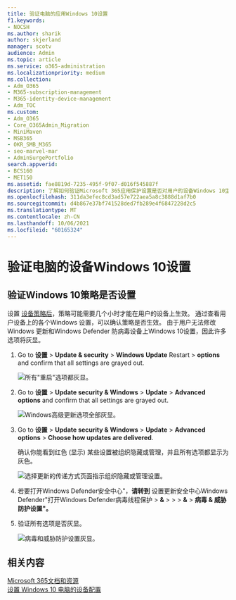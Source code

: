 ```yaml
---
title: 验证电脑的应用Windows 10设置
f1.keywords:
- NOCSH
ms.author: sharik
author: skjerland
manager: scotv
audience: Admin
ms.topic: article
ms.service: o365-administration
ms.localizationpriority: medium
ms.collection:
- Adm_O365
- M365-subscription-management
- M365-identity-device-management
- Adm_TOC
ms.custom:
- Adm_O365
- Core_O365Admin_Migration
- MiniMaven
- MSB365
- OKR_SMB_M365
- seo-marvel-mar
- AdminSurgePortfolio
search.appverid:
- BCS160
- MET150
ms.assetid: fae8819d-7235-495f-9f07-d016f545887f
description: 了解如何验证Microsoft 365应用保护设置是否对用户的设备Windows 10生效。
ms.openlocfilehash: 311da3efec8cd3ad57e722aea5a8c3888d1af7b0
ms.sourcegitcommit: d4b867e37bf741528ded7fb289e4f6847228d2c5
ms.translationtype: MT
ms.contentlocale: zh-CN
ms.lasthandoff: 10/06/2021
ms.locfileid: "60165324"
---
```

# <a name="validate-device-protection-settings-for-windows-10-pcs"></a>验证电脑的设备Windows 10设置

## <a name="verify-that-windows-10-device-policies-are-set"></a>验证Windows 10策略是否设置

设置 [设备策略后](protection-settings-for-windows-10-pcs.md)，策略可能需要几个小时才能在用户的设备上生效。 通过查看用户设备上的各个Windows 设置，可以确认策略是否生效。 由于用户无法修改 Windows 更新和Windows Defender 防病毒设备上Windows 10设置，因此许多选项将灰显。
  
1. Go to **设置** \> **Update &amp; security** \> **Windows Update** Restart \> **options** and confirm that all settings are grayed out. 
    
    ![所有"重启"选项都灰显。](../../media/31308da9-18b0-47c5-bbf6-d5fa6747c376.png)
  
2. Go to **设置** \> **Update security &amp; Windows** \> **Update** \> **Advanced options** and confirm that all settings are grayed out. 
    
    ![Windows高级更新选项全部灰显。](../../media/049cf281-d503-4be9-898b-c0a3286c7fc2.png)
  
3. Go to **设置** \> **Update security &amp; Windows** \> **Update** \> **Advanced options** \> **Choose how updates are delivered**.
    
    确认你能看到红色 (显示) 某些设置被组织隐藏或管理，并且所有选项都显示为灰色。
    
    ![选择更新的传递方式页面指示组织隐藏或管理设置。](../../media/6b3e37c5-da41-4afd-9983-b4f406216b59.png)
  
4. 若要打开Windows Defender安全中心"，**请转到** 设置更新安全中心Windows Defender"打开Windows Defender病毒线程保护 \> **&amp;** \>  \>  \> **&amp;** \> **病毒 &amp; 威胁防护设置"。** 
    
5. 验证所有选项是否灰显。 
    
    ![病毒和威胁防护设置灰显。](../../media/9ca68d40-a5d9-49d7-92a4-c581688b5926.png)
  
## <a name="related-content"></a>相关内容

[Microsoft 365文档和资源](/admin)\
[设置 Windows 10 电脑的设备配置](protection-settings-for-windows-10-pcs.md)
